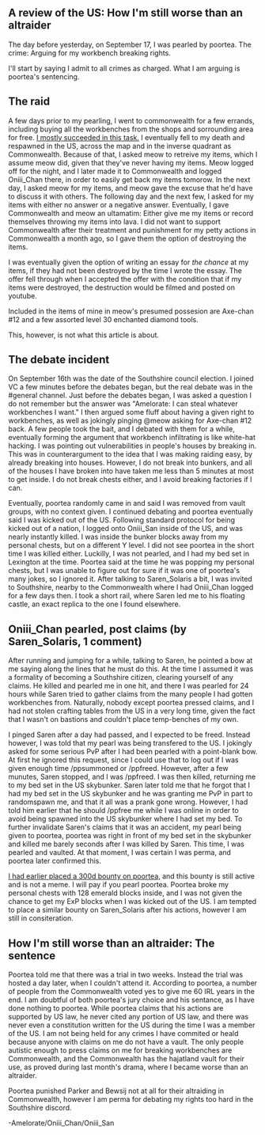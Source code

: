 A review of the US: How I'm still worse than an altraider
---

The day before yesterday, on September 17, I was pearled by poortea. The crime: Arguing for my workbench breaking rights.

I'll start by saying I admit to all crimes as charged. What I am arguing is poortea's sentencing. 

## The raid

A few days prior to my pearling, I went to commonwealth for a few errands,
including buying all the workbenches from the shops and sorrounding area for free.
[I mostly succeeded in this task.](https://raw.githubusercontent.com/Ameliorate/ameliorate.github.io/master/a/civ/CommonwealthInv.png)
I eventually fell to my death and respawned in the US, across the map and in the inverse quadrant as Commonwealth.
Because of that, I asked meow to retreive my items, which I assume meow did, given that they've never having my items.
Meow logged off for the night, and I later made it to Commonwealth and logged Oniii_Chan there,
in order to easily get back my items tomorow.
In the next day, I asked meow for my items, and meow gave the excuse that he'd have to discuss it with others.
The following day and the next few, I asked for my items with either no answer or a negative answer.
Eventually, I gave Commonwealth and meow an ultamatim: Either give me my items or record themselves throwing my items into lava.
I did not want to support Commonwealth after their treatment and punishment for my petty actions in Commonwealth a month ago,
so I gave them the option of destroying the items.

I was eventually given the option of writing an essay for *the chance* at my items,
if they had not been destroyed by the time I wrote the essay. 
The offer fell through when I accepted the offer with the condition that if my items were destroyed,
the destruction would be filmed and posted on youtube.

Included in the items of mine in meow's presumed possesion are Axe-chan #12 and a few assorted level 30 enchanted diamond tools.

This, however, is not what this article is about. 

## The debate incident

On September 16th was the date of the Southshire council election. I joined VC a few minutes before the debates began,
but the real debate was in the #general channel.
Just before the debates began, I was asked a question I do not remember but the answer was
"Amelorate: I can steal whatever workbenches I want."
I then argued some fluff about having a given right to workbenches, as well as jokingly pinging @meow asking for Axe-chan #12 back.
A few people took the bait, and I debated with them for a while, eventually forming the argument that workbench
infiltrating is like white-hat hacking. I was pointing out vulnerabilities in people's houses by breaking in.
This was in counterargument to the idea that I was making raiding easy, by already breaking into houses.
However, I do not break into bunkers, and all of the houses I have broken into have taken me less than 5 minutes at most to get inside.
I do not break chests either, and I avoid breaking factories if I can. 

Eventually, poortea randomly came in and said I was removed from vault groups, with no context given.
I continued debating and poortea eventually said I was kicked out of the US.
Following standard protocol for being kicked out of a nation, I logged onto Oniii_San inside of the US, 
and was nearly instantly killed. I was inside the bunker blocks away from my personal chests, but on a different Y level. 
I did not see poortea in the short time I was killed either.
Luckilly, I was not pearled, and I had my bed set in Lexington at the time.
Poortea said at the time he was popping my personal chests, but I was unable to figure out for sure if it was one
of poortea's many jokes, so I ignored it.
After talking to Saren_Solaris a bit, I was invited to Southshire,
nearby to the Commonwealth where I had Oniii_Chan logged for a few days then.
I took a short rail, where Saren led me to his floating castle, an exact replica to the one I found elsewhere.


## Oniii_Chan pearled, post claims (by Saren_Solaris, 1 comment)

After running and jumping for a while, talking to Saren, he pointed a bow at me saying along the lines that he must do this.
At the time I assumed it was a formality of becoming a Southshire citizen, clearing yourself of any claims.
He killed and pearled me in one hit, and there I was pearled for 24 hours while Saren tried to gather claims from the
many people I had gotten workbenches from. Naturally, nobody except poortea pressed claims, and I had not stolen
crafting tables from the US in a very long time,
given the fact that I wasn't on bastions and couldn't place temp-benches of my own.

I pinged Saren after a day had passed, and I expected to be freed.
Instead however, I was told that my pearl was being transfered to the US.
I jokingly asked for some serious PvP after I had been pearled with a point-blank bow. 
At first he ignored this request, since I could use that to log out if I was given enough time /ppsummoned or /ppfreed.
However, after a few munutes, Saren stopped, and I was /ppfreed. 
I was then killed, returning me to my bed set in the US skybunker.
Saren later told me that he forgot that I had my bed set in the US skybunker and he was granting me PvP in part to randomspawn me, and that it all was a prank gone wrong. 
However, I had told him earlier that he should /ppfree me while I was online
in order to avoid being spawned into the US skybunker where I had set my bed.
To further invalidate Saren's claims that it was an accident, my pearl being given to poortea,
poortea was right in front of my bed set in the skybunker and killed me barely seconds after I was killed by Saren.
This time, I was pearled and vaulted. At that moment, I was certain I was perma, and poortea later confirmed this.

[I had earlier placed a 300d bounty on poortea,](https://www.reddit.com/r/civclassics/comments/70lo3p/300d_bounty_on_poortea_for_breaking_my_personal/)
and this bounty is still active and is not a meme. I will pay if you pearl poortea.
Poortea broke my personal chests with 128 emerald blocks inside,
and I was not given the chance to get my ExP blocks when I was kicked out of the US.
I am tempted to place a similar bounty on Saren_Solaris after his actions, however I am still in consiteration.

## How I'm still worse than an altraider: The sentence

Poortea told me that there was a trial in two weeks.
Instead the trial was hosted a day later, when I couldn't attend it. 
According to poortea, a number of people from the Commonwealth voted yes to give me 60 IRL years in the end.
I am doubtful of both poortea's jury choice and his sentance, as I have done nothing to poortea.
While poortea claims that his actions are supported by US law,
he never cited any portion of US law, and there was never even a constitution written for the US during the time I was a
member of the US.
I am not being held for any crimes I have commited or heald because anyone with claims on me do not have a vault.
The only people autistic enough to press claims on me for breaking workbenches are Commonwealth, and the Commonwealth has the
hajatland vault for their use, as proved during last month's drama, where I became worse than an altraider.

Poortea punished Parker and Bewsij not at all for their altraiding in Commonwealth,
however I am perma for debating my rights too hard in the Southshire discord.

-Amelorate/Oniii_Chan/Oniii_San
